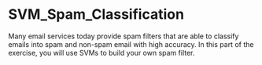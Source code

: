 # SVM_Spam_Classification

Many email services today provide spam filters that are able to classify emails
into spam and non-spam email with high accuracy. In this part of the exercise,
you will use SVMs to build your own spam filter.
